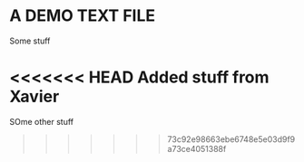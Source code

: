 # A DEMO TEXT FILE

Some stuff

<<<<<<< HEAD
Added stuff from Xavier
=======
SOme other stuff
>>>>>>> 73c92e98663ebe6748e5e03d9f9a73ce4051388f
